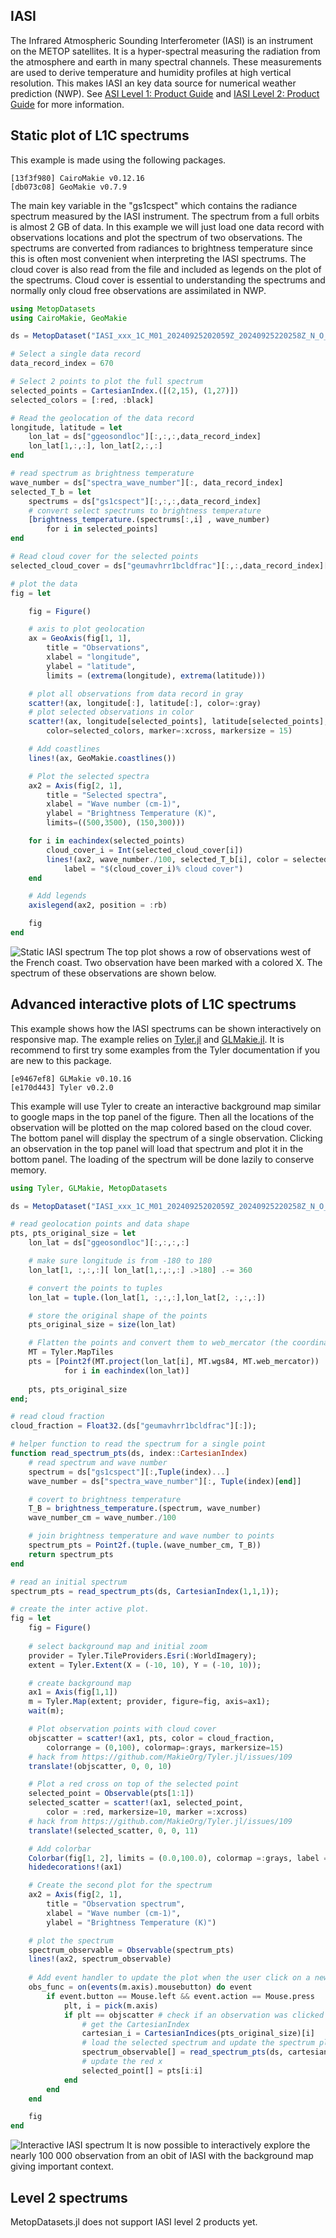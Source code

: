 ## IASI

The Infrared Atmospheric Sounding Interferometer (IASI) is an instrument on the METOP satellites. It is a hyper-spectral measuring the radiation from the atmosphere and earth in many spectral channels. These measurements are used to derive temperature and humidity profiles at high vertical resolution. This makes IASI an key data source for numerical weather prediction (NWP).
See [ASI Level 1: Product Guide](https://user.eumetsat.int/s3/eup-strapi-media/pdf_iasi_pg_487c765315.pdf) and [IASI Level 2: Product Guide](https://user.eumetsat.int/s3/eup-strapi-media/IASI_Level_2_Product_Guide_8f61a2369f.pdf) for more information.


## Static plot of L1C spectrums
This example is made using the following packages.
```
[13f3f980] CairoMakie v0.12.16
[db073c08] GeoMakie v0.7.9
```

The main key variable in the "gs1cspect" which contains the radiance spectrum measured by the IASI instrument. The spectrum from a full orbits is almost 2 GB of data. In this example we will just load one data record with observations locations and plot the spectrum of two observations. The spectrums are converted from radiances to brightness temperature since this is often most convenient when interpreting the IASI spectrums. The cloud cover is also read from the file and included as legends on the plot of the spectrums. Cloud cover is essential to understanding the spectrums and normally only cloud free observations are assimilated in NWP.  

```julia
using MetopDatasets
using CairoMakie, GeoMakie

ds = MetopDataset("IASI_xxx_1C_M01_20240925202059Z_20240925220258Z_N_O_20240925211316Z.nat");

# Select a single data record
data_record_index = 670

# Select 2 points to plot the full spectrum 
selected_points = CartesianIndex.([(2,15), (1,27)])
selected_colors = [:red, :black]

# Read the geolocation of the data record
longitude, latitude = let 
    lon_lat = ds["ggeosondloc"][:,:,:,data_record_index]
    lon_lat[1,:,:], lon_lat[2,:,:]
end

# read spectrum as brightness temperature
wave_number = ds["spectra_wave_number"][:, data_record_index]
selected_T_b = let 
    spectrums = ds["gs1cspect"][:,:,:,data_record_index]
    # convert select spectrums to brightness temperature
    [brightness_temperature.(spectrums[:,i] , wave_number) 
        for i in selected_points]
end

# Read cloud cover for the selected points
selected_cloud_cover = ds["geumavhrr1bcldfrac"][:,:,data_record_index][selected_points]

# plot the data
fig = let

    fig = Figure()

    # axis to plot geolocation
    ax = GeoAxis(fig[1, 1],
        title = "Observations",
        xlabel = "longitude",
        ylabel = "latitude",
        limits = (extrema(longitude), extrema(latitude)))

    # plot all observations from data record in gray
    scatter!(ax, longitude[:], latitude[:], color=:gray)
    # plot selected observations in color
    scatter!(ax, longitude[selected_points], latitude[selected_points], 
        color=selected_colors, marker=:xcross, markersize = 15)

    # Add coastlines
    lines!(ax, GeoMakie.coastlines()) 

    # Plot the selected spectra
    ax2 = Axis(fig[2, 1],
        title = "Selected spectra",
        xlabel = "Wave number (cm-1)",
        ylabel = "Brightness Temperature (K)",
        limits=((500,3500), (150,300)))

    for i in eachindex(selected_points)
        cloud_cover_i = Int(selected_cloud_cover[i])
        lines!(ax2, wave_number./100, selected_T_b[i], color = selected_colors[i],
            label = "$(cloud_cover_i)% cloud cover")
    end

    # Add legends
    axislegend(ax2, position = :rb)

    fig
end
```
![Static IASI spectrum](static_IASI.png)
The top plot shows a row of observations west of the French coast. Two observation have been marked with a colored X. The spectrum of these observations are shown below.



## Advanced interactive plots of L1C spectrums
This example shows how the IASI spectrums can be shown interactively on responsive map. The example relies on [Tyler.jl](https://makieorg.github.io/Tyler.jl/v0.2.0/) and [GLMakie.jl](https://docs.makie.org/stable/explanations/backends/glmakie#glmakie). It is recommend to first try some examples from the Tyler documentation if you are new to this package. 
```
[e9467ef8] GLMakie v0.10.16
[e170d443] Tyler v0.2.0
```
This example will use Tyler to create an interactive background map similar to google maps in the top panel of the figure. Then all the locations of the observation will be plotted on the map colored based on the cloud cover. The bottom panel will display the spectrum of a single observation. Clicking an observation in the top panel will load that spectrum and plot it in the bottom panel. The loading of the spectrum will be done lazily to conserve memory.
```julia
using Tyler, GLMakie, MetopDatasets

ds = MetopDataset("IASI_xxx_1C_M01_20240925202059Z_20240925220258Z_N_O_20240925211316Z.nat");

# read geolocation points and data shape
pts, pts_original_size = let
    lon_lat = ds["ggeosondloc"][:,:,:,:]

    # make sure longitude is from -180 to 180
    lon_lat[1, :,:,:][ lon_lat[1,:,:,:] .>180] .-= 360

    # convert the points to tuples
    lon_lat = tuple.(lon_lat[1, :,:,:],lon_lat[2, :,:,:])

    # store the original shape of the points
    pts_original_size = size(lon_lat)

    # Flatten the points and convert them to web_mercator (the coordinate system used by Tyler)
    MT = Tyler.MapTiles
    pts = [Point2f(MT.project(lon_lat[i], MT.wgs84, MT.web_mercator)) 
            for i in eachindex(lon_lat)]
    
    pts, pts_original_size
end;

# read cloud fraction
cloud_fraction = Float32.(ds["geumavhrr1bcldfrac"][:]);

# helper function to read the spectrum for a single point
function read_spectrum_pts(ds, index::CartesianIndex)
    # read spectrum and wave number
    spectrum = ds["gs1cspect"][:,Tuple(index)...]
    wave_number = ds["spectra_wave_number"][:, Tuple(index)[end]]

    # covert to brightness temperature
    T_B = brightness_temperature.(spectrum, wave_number)
    wave_number_cm = wave_number./100

    # join brightness temperature and wave number to points
    spectrum_pts = Point2f.(tuple.(wave_number_cm, T_B))
    return spectrum_pts
end

# read an initial spectrum
spectrum_pts = read_spectrum_pts(ds, CartesianIndex(1,1,1));

# create the inter active plot.
fig = let
    fig = Figure()
    
    # select background map and initial zoom
    provider = Tyler.TileProviders.Esri(:WorldImagery);
    extent = Tyler.Extent(X = (-10, 10), Y = (-10, 10));

    # create background map
    ax1 = Axis(fig[1,1])
    m = Tyler.Map(extent; provider, figure=fig, axis=ax1);
    wait(m);

    # Plot observation points with cloud cover
    objscatter = scatter!(ax1, pts, color = cloud_fraction, 
        colorrange = (0,100), colormap=:grays, markersize=15)
    # hack from https://github.com/MakieOrg/Tyler.jl/issues/109
    translate!(objscatter, 0, 0, 10) 

    # Plot a red cross on top of the selected point
    selected_point = Observable(pts[1:1])
    selected_scatter = scatter!(ax1, selected_point, 
        color = :red, markersize=10, marker =:xcross)
    # hack from https://github.com/MakieOrg/Tyler.jl/issues/109
    translate!(selected_scatter, 0, 0, 11)

    # Add colorbar
    Colorbar(fig[1, 2], limits = (0.0,100.0), colormap =:grays, label = "Cloud Fraction")
    hidedecorations!(ax1)

    # Create the second plot for the spectrum
    ax2 = Axis(fig[2, 1],
        title = "Observation spectrum",
        xlabel = "Wave number (cm-1)",
        ylabel = "Brightness Temperature (K)")

    # plot the spectrum
    spectrum_observable = Observable(spectrum_pts)
    lines!(ax2, spectrum_observable)
    
    # Add event handler to update the plot when the user click on a new observation 
    obs_func = on(events(m.axis).mousebutton) do event
        if event.button == Mouse.left && event.action == Mouse.press
            plt, i = pick(m.axis)
            if plt == objscatter # check if an observation was clicked
                # get the CartesianIndex
                cartesian_i = CartesianIndices(pts_original_size)[i]
                # load the selected spectrum and update the spectrum plot
                spectrum_observable[] = read_spectrum_pts(ds, cartesian_i)
                # update the red x
                selected_point[] = pts[i:i]
            end
        end
    end

    fig
end
```
![Interactive IASI spectrum](iasi_interactive.png)
It is now possible to interactively explore the nearly 100 000 observation from an obit of IASI with the background map giving important context. 

## Level 2 spectrums
MetopDatasets.jl does not support IASI level 2 products yet.

